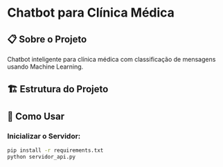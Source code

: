 # Chatbot para Clínica Médica

## 📋 Sobre o Projeto
Chatbot inteligente para clínica médica com classificação de mensagens usando Machine Learning.

## 🏗️ Estrutura do Projeto


## 🚀 Como Usar

### Inicializar o Servidor:
```bash
pip install -r requirements.txt
python servidor_api.py